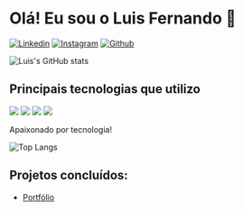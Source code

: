 # Olá! Eu sou o Luis Fernando 🖖
[![Linkedin](https://img.shields.io/badge/LinkedIn-0077B5?style=for-the-badge&logo=linkedin&logoColor=white)](https://www.linkedin.com/in/luis-fernando-a-43aaa2230/)
[![Instagram](https://img.shields.io/badge/Instagram-E4405F?style=for-the-badge&logo=instagram&logoColor=white)](https://www.instagram.com/luis.alves___/)
[![Github](https://img.shields.io/badge/GitHub-100000?style=for-the-badge&logo=github&logoColor=white)]([https://www.linkedin.com/in/luis-fernando-a-43aaa2230/](https://github.com/luisfernandoalima))

![Luis's GitHub stats](https://github-readme-stats.vercel.app/api?username=luisfernandoalima&show_icons=true&theme=algolia)

## Principais tecnologias que utilizo
<div style="display: inline_block;">
  <img src="https://img.shields.io/badge/HTML5-E34F26?style=for-the-badge&logo=html5&logoColor=white">
  <img src="https://img.shields.io/badge/CSS3-1572B6?style=for-the-badge&logo=css3&logoColor=white">
  <img src="https://img.shields.io/badge/JavaScript-323330?style=for-the-badge&logo=javascript&logoColor=F7DF1E">
  <img src="https://img.shields.io/badge/PHP-777BB4?style=for-the-badge&logo=php&logoColor=white">
</div>

Apaixonado por tecnologia!

![Top Langs](https://github-readme-stats.vercel.app/api/top-langs/?username=luisfernandoalima&layout=compact&show_icons=true&theme=algolia)

## Projetos concluídos:
- [Portfólio](https://luisfernandoalima.github.io/portfolio/)

<!--
**luisfernandoalima/luisfernandoalima** is a ✨ _special_ ✨ repository because its `README.md` (this file) appears on your GitHub profile.

Here are some ideas to get you started:

- 🔭 I’m currently working on ...
- 🌱 I’m currently learning ...
- 👯 I’m looking to collaborate on ...
- 🤔 I’m looking for help with ...
- 💬 Ask me about ...
- 📫 How to reach me: ...
- 😄 Pronouns: ...
- ⚡ Fun fact: ...
-->
